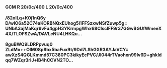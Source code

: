 #### GCM R 20/0c/400 L 20/0c/400
**/82oILq+K0j1nQ6y**<br/>**D/wlO6a52C74aKORBNQxEUhog5l1FFSzxwNSfZuwp5g=**<br/>**UNbA3ajMaKqr9vFu4gpH3YKrmpgWhx68CIsclFF9r37GGwBGUfWmeeX4X/TLOFSZwA/DAVLcNU4LHKQu...**<br/><br/>
**8guBWQ9LDRPpvuq0**<br/>**ZLdMo++OlM08p9bx5baFux9t/9Dd7LShGXR3AYJaVCY=**<br/>**awXzS4QGLKmmd57C380PC3kikyEcPVC/Jl044rTVaohxn99lv6D+ghkIdqq7WZqr3rIJ+lB4hCCVN2TO...**